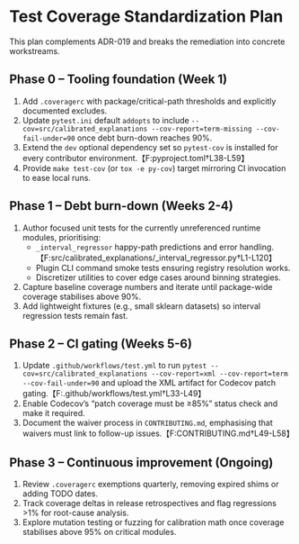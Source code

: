 # Test Coverage Standardization Plan

This plan complements ADR-019 and breaks the remediation into concrete workstreams.

## Phase 0 – Tooling foundation (Week 1)
1. Add `.coveragerc` with package/critical-path thresholds and explicitly documented excludes.
2. Update `pytest.ini` default `addopts` to include `--cov=src/calibrated_explanations --cov-report=term-missing --cov-fail-under=90` once debt burn-down reaches 90%.
3. Extend the `dev` optional dependency set so `pytest-cov` is installed for every contributor environment.【F:pyproject.toml†L38-L59】
4. Provide `make test-cov` (or `tox -e py-cov`) target mirroring CI invocation to ease local runs.

## Phase 1 – Debt burn-down (Weeks 2-4)
1. Author focused unit tests for the currently unreferenced runtime modules, prioritising:
   - `_interval_regressor` happy-path predictions and error handling.【F:src/calibrated_explanations/_interval_regressor.py†L1-L120】
   - Plugin CLI command smoke tests ensuring registry resolution works.
   - Discretizer utilities to cover edge cases around binning strategies.
2. Capture baseline coverage numbers and iterate until package-wide coverage stabilises above 90%.
3. Add lightweight fixtures (e.g., small sklearn datasets) so interval regression tests remain fast.

## Phase 2 – CI gating (Weeks 5-6)
1. Update `.github/workflows/test.yml` to run `pytest --cov=src/calibrated_explanations --cov-report=xml --cov-report=term --cov-fail-under=90` and upload the XML artifact for Codecov patch gating.【F:.github/workflows/test.yml†L33-L49】
2. Enable Codecov’s “patch coverage must be ≥85%” status check and make it required.
3. Document the waiver process in `CONTRIBUTING.md`, emphasising that waivers must link to follow-up issues.【F:CONTRIBUTING.md†L49-L58】

## Phase 3 – Continuous improvement (Ongoing)
1. Review `.coveragerc` exemptions quarterly, removing expired shims or adding TODO dates.
2. Track coverage deltas in release retrospectives and flag regressions >1% for root-cause analysis.
3. Explore mutation testing or fuzzing for calibration math once coverage stabilises above 95% on critical modules.
